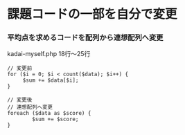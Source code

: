# 課題コードの一部を自分で変更
### 平均点を求めるコードを配列から連想配列へ変更

kadai-myself.php 18行～25行
```php:kadai-myself.php
// 変更前
for ($i = 0; $i < count($data); $i++) {
     $sum += $data[$i];
}
```

```php:kadai-myself.php
// 変更後
// 連想配列へ変更
foreach ($data as $score) {
        $sum += $score;
}
```
